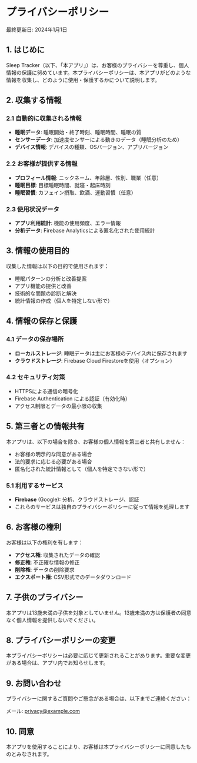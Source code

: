 # プライバシーポリシー

最終更新日: 2024年1月1日

## 1. はじめに

Sleep Tracker（以下、「本アプリ」）は、お客様のプライバシーを尊重し、個人情報の保護に努めています。本プライバシーポリシーは、本アプリがどのような情報を収集し、どのように使用・保護するかについて説明します。

## 2. 収集する情報

### 2.1 自動的に収集される情報
- **睡眠データ**: 睡眠開始・終了時刻、睡眠時間、睡眠の質
- **センサーデータ**: 加速度センサーによる動きのデータ（睡眠分析のため）
- **デバイス情報**: デバイスの種類、OSバージョン、アプリバージョン

### 2.2 お客様が提供する情報
- **プロフィール情報**: ニックネーム、年齢層、性別、職業（任意）
- **睡眠目標**: 目標睡眠時間、就寝・起床時刻
- **睡眠習慣**: カフェイン摂取、飲酒、運動習慣（任意）

### 2.3 使用状況データ
- **アプリ利用統計**: 機能の使用頻度、エラー情報
- **分析データ**: Firebase Analyticsによる匿名化された使用統計

## 3. 情報の使用目的

収集した情報は以下の目的で使用されます：
- 睡眠パターンの分析と改善提案
- アプリ機能の提供と改善
- 技術的な問題の診断と解決
- 統計情報の作成（個人を特定しない形で）

## 4. 情報の保存と保護

### 4.1 データの保存場所
- **ローカルストレージ**: 睡眠データは主にお客様のデバイス内に保存されます
- **クラウドストレージ**: Firebase Cloud Firestoreを使用（オプション）

### 4.2 セキュリティ対策
- HTTPSによる通信の暗号化
- Firebase Authentication による認証（有効化時）
- アクセス制限とデータの最小限の収集

## 5. 第三者との情報共有

本アプリは、以下の場合を除き、お客様の個人情報を第三者と共有しません：
- お客様の明示的な同意がある場合
- 法的要求に応じる必要がある場合
- 匿名化された統計情報として（個人を特定できない形で）

### 5.1 利用するサービス
- **Firebase** (Google): 分析、クラウドストレージ、認証
- これらのサービスは独自のプライバシーポリシーに従って情報を処理します

## 6. お客様の権利

お客様は以下の権利を有します：
- **アクセス権**: 収集されたデータの確認
- **修正権**: 不正確な情報の修正
- **削除権**: データの削除要求
- **エクスポート権**: CSV形式でのデータダウンロード

## 7. 子供のプライバシー

本アプリは13歳未満の子供を対象としていません。13歳未満の方は保護者の同意なく個人情報を提供しないでください。

## 8. プライバシーポリシーの変更

本プライバシーポリシーは必要に応じて更新されることがあります。重要な変更がある場合は、アプリ内でお知らせします。

## 9. お問い合わせ

プライバシーに関するご質問やご懸念がある場合は、以下までご連絡ください：

メール: privacy@example.com

## 10. 同意

本アプリを使用することにより、お客様は本プライバシーポリシーに同意したものとみなされます。